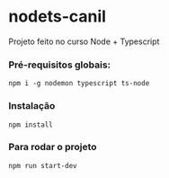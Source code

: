 # nodets-canil
Projeto feito no curso Node + Typescript


### Pré-requisitos globais:
`npm i -g nodemon typescript ts-node`

### Instalação
`npm install`

### Para rodar o projeto
`npm run start-dev`